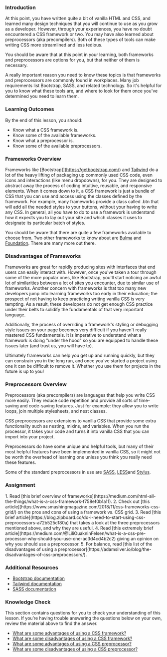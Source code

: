### Introduction

At this point, you have written quite a bit of vanilla HTML and CSS, and learned many design techniques that you will continue to use as you grow as a developer. However, through your experiences, you have no doubt encountered a CSS framework or two. You may have also learned about preprocessors (aka precompilers). Both of these types of tools can make writing CSS more streamlined and less tedious.

You should be aware that at this point in your learning, both frameworks and preprocessors are options for you, but that neither of them is necessary.

A really important reason you need to know these topics is that frameworks and preprocessors are commonly found in workplaces. Many job requirements list Bootstrap, SASS, and related technology. So it's helpful for you to know what these tools are, and where to look for them once you've determined you need to learn them.

### Learning Outcomes

By the end of this lesson, you should:

- Know what a CSS framework is.
- Know some of the available frameworks.
- Know what a preprocessor is.
- Know some of the available preprocessors.

### Frameworks Overview

Frameworks like [Bootstrap]](https://getbootstrap.com/) and [Tailwind](https://tailwindcss.com/) do a lot of the heavy lifting of packaging up commonly used CSS code, even icons and interactions (like menu dropdowns), for you. They are designed to abstract away the process of coding intuitive, reusable, and responsive elements. When it comes down to it, a CSS framework is just a bundle of CSS that you can use and access using the classes defined by the framework. For example, many frameworks provide a class called .btn that will add all the needed styles to your buttons, without your having to write any CSS. In general, all you have to do to use a framework is understand how it expects you to lay out your site and which classes it uses to designate its particular batch of styles.

You should be aware that there are quite a few frameworks available to choose from. Two other frameworks to know about are [Bulma](https://bulma.io/) and [Foundation](https://get.foundation). There are many more out there.

### Disadvantages of Frameworks

Frameworks are great for rapidly producing sites with interfaces that end users can easily interact with. However, once you've taken a tour through some of the more popular ones, like Bootstrap, you'll start noticing an awful lot of similarities between a lot of sites you encounter, due to similar use of frameworks. Another concern with frameworks is that too many new developers jump into learning frameworks too early in their education; the prospect of not having to keep practicing writing vanilla CSS is very tempting. As a result, these developers do not get enough CSS practice under their belts to solidify the fundamentals of that very important language.

Additionally, the process of overriding a framework's styling or debugging style issues on your page becomes very difficult if you haven't really mastered CSS fundamentals. It is imperative to understand what a framework is doing "under the hood" so you are equipped to handle these issues later (and trust us, you will have to).

Ultimately frameworks can help you get up and running quickly, but they can constrain you in the long run, and once you've started a project using one it can be difficult to remove it. Whether you use them for projects in the future is up to you!

### Preprocessors Overview

Preprocessors (aka precompilers) are languages that help you write CSS more easily. They  reduce code repetition and provide all sorts of time-saving and code-saving features. Just for example: they allow you to write loops, join multiple stylesheets, and nest classes.

CSS preprocessors are extensions to vanilla CSS that provide some extra functionality such as nesting, mixins, and variables.  When you run the processor, it takes your code and turns it into vanilla CSS that you can import into your project.

Preprocessors do have some unique and helpful tools, but many of their most helpful features have been implemented in vanilla CSS, so it might not be worth the overhead of learning one unless you think you really need these features.

Some of the standard preprocessors in use are [SASS](https://sass-lang.com/), [LESS](https://lesscss.org/)and [Stylus](https://stylus-lang.com/).

### Assignment

<div class="lesson-content__panel" markdown="1">
1. Read [this brief overview of frameworks](https://medium.com/html-all-the-things/what-is-a-css-framework-f758ef0b1a11).
2. Check out [this article](https://www.smashingmagazine.com/2018/11/css-frameworks-css-grid/) on the pros and cons of using a framework vs. CSS grid.
3. Read [this brief article](https://blog.zipboard.co/do-i-need-to-start-using-css-preprocessors-a72b525c180a) that takes a look at the three preprocessors mentioned above, and why they are useful.
4. Read [this extremely brief article](https://medium.com/@LiliOuakninFelsen/what-is-a-css-pre-processor-why-should-you-use-one-ac3d4cd4b2c2) giving an opinion on why you should use a preprocessor.
5. For balance, read [this list of the disadvantages of using a preprocessor](https://adamsilver.io/blog/the-disadvantages-of-css-preprocessors/).
</div>

### Additional Resources

* [Bootstrap documentation](https://bootstrapdocs.com/v3.0.3/docs/getting-started/)
* [Tailwind documentation](https://tailwindcss.com/docs)
* [SASS documentation](https://sass-lang.com/documentation)

### Knowledge Check

This section contains questions for you to check your understanding of this lesson. If you’re having trouble answering the questions below on your own, review the material above to find the answer.

* [What are some advantages of using a CSS framework?](https://www.smashingmagazine.com/2018/11/css-frameworks-css-grid/)
* [What are some disadvantages of using a CSS framework?](https://www.smashingmagazine.com/2018/11/css-frameworks-css-grid/)
* [What are some advantages of using a CSS preprocessor?](https://medium.com/@LiliOuakninFelsen/what-is-a-css-pre-processor-why-should-you-use-one-ac3d4cd4b2c2)
* [What are some disadvantages of using a CSS preprocessor?](https://adamsilver.io/blog/the-disadvantages-of-css-preprocessors/)
